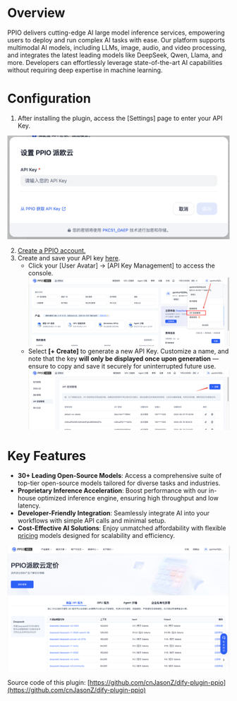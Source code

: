 # Overview

PPIO delivers cutting-edge AI large model inference services, empowering users to deploy and run complex AI tasks with ease. Our platform supports multimodal AI models, including LLMs, image, audio, and video processing, and integrates the latest leading models like DeepSeek, Qwen, Llama, and more. Developers can effortlessly leverage state-of-the-art AI capabilities without requiring deep expertise in machine learning.

# Configuration

1. After installing the plugin, access the [Settings] page to enter your API Key. 

![](_assets/ppio-01.png)

2. [Create a PPIO account.](https://ppio.com/user/register?invited_by=JXATT3&utm_source=github_dify)
3. Create and save your API key [here](https://ppio.com/settings/key-management).
   - Click your [User Avatar] → [API Key Management] to access the console.
     ![](_assets/ppio-02.png)
   - Select **[+ Create]** to generate a new API Key. Customize a name, and note that the key **will only be displayed once upon generation** — ensure to copy and save it securely for uninterrupted future use.
     ![](_assets/ppio-03.png)

# Key Features
- **30+ Leading Open-Source Models**: Access a comprehensive suite of top-tier open-source models tailored for diverse tasks and industries.
- **Proprietary Inference Acceleration**: Boost performance with our in-house optimized inference engine, ensuring high throughput and low latency.
- **Developer-Friendly Integration**: Seamlessly integrate AI into your workflows with simple API calls and minimal setup.
- **Cost-Effective AI Solutions**: Enjoy unmatched affordability with flexible [pricing](https://ppio.com/pricing?utm_source=github_dify) models designed for scalability and efficiency.

![](_assets/ppio-05.png)

Source code of this plugin: [https://github.com/cnJasonZ/dify-plugin-ppio](https://github.com/cnJasonZ/dify-plugin-ppio)
